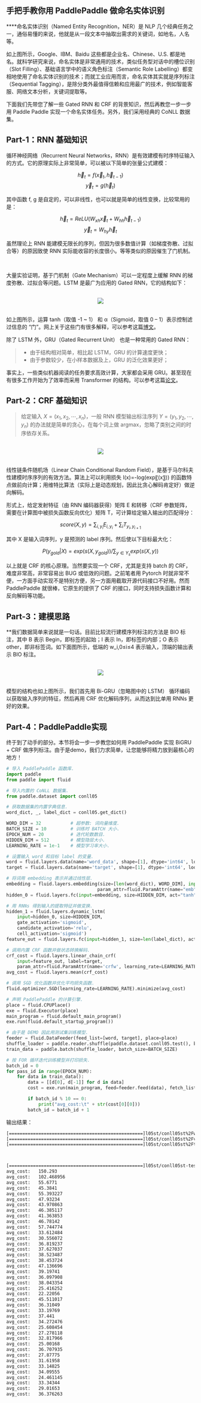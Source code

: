 ## 手把手教你用 PaddlePaddle 做命名实体识别


****命名实体识别（Named Entity Recognition，NER）是 NLP 几个经典任务之一，通俗易懂的来说，他就是从一段文本中抽取出需求的关键词，如地名，人名等。

如上图所示，Google、IBM、Baidu 这些都是企业名、Chinese、U.S. 都是地名。就科学研究来说，命名实体是非常通用的技术，类似任务型对话中的槽位识别（Slot Filling）、基础语言学中的语义角色标注（Semantic Role Labelling）都变相地使用了命名实体识别的技术；而就工业应用而言，命名实体其实就是序列标注（Sequential Tagging），是除分类外最值得信赖和应用最广的技术，例如智能客服、网络文本分析，关键词提取等。

下面我们先带您了解一些 Gated RNN 和 CRF 的背景知识，然后再教您一步一步用 Paddle Paddle 实现一个命名实体任务。另外，我们采用经典的 CoNLL 数据集。

## Part-1：RNN 基础知识

循环神经网络（Recurrent Neural Networks，RNN）是有效建模有时序特征输入的方式。它的原理实际上非常简单，可以被以下简单的张量公式建模：

$$\vec{h}_t = f(\vec{x}_t, \vec{h}_{t-1})$$
$$\vec{y}_t = g(\vec{h}_t)$$

其中函数 f, g 是自定的，可以非线性，也可以就是简单的线性变换，比较常用的是：


$$\vec{h}_t = ReLU(W_{xh}\vec{x}_t + W_{hh}\vec{h}_{t-1})$$
$$\vec{y}_t = W_{hy}\vec{h}_t$$

虽然理论上 RNN 能建模无限长的序列，但因为很多数值计算（如梯度弥散、过拟合等）的原因致使 RNN 实际能收容的长度很小。等等类似的原因催生了门机制。

<br/>

大量实验证明，基于门机制（Gate Mechanism）可以一定程度上缓解 RNN 的梯度弥散、过拟合等问题。LSTM 是最广为应用的 Gated RNN，它的结构如下：

<br/>
<div align=center><img src=https://sds-platform-private.s3-us-east-2.amazonaws.com/uploads/32_blog_image_1.png></div>
<br/>

如上图所示，运算 tanh（取值 -1 ~ 1） 和 α（Sigmoid，取值 0 – 1）表示控制滤过信息的 “门”。网上关于这些门有很多解释，可以参考这篇[博文](https://colah.github.io/posts/2015-08-Understanding-LSTMs/)。

除了 LSTM 外，GRU（Gated Recurrent Unit） 也是一种常用的 Gated RNN：

> + 由于结构相对简单，相比起 LSTM，GRU 的计算速度更快；
> + 由于参数较少，在小样本数据及上，GRU 的泛化效果更好；

事实上，一些类似机器阅读的任务要求高效计算，大家都会采用 GRU。甚至现在有很多工作开始为了效率而采用 Transformer 的结构。可以参考这篇[论文](https://arxiv.org/pdf/1804.09541.pdf)。

## Part-2：CRF 基础知识

> 给定输入 $X=(x_1,x_2,⋯,x_n)$，一般 RNN 模型输出标注序列 $Y=(y_1,y_2,⋯,y_n)$ 的办法就是简单的贪心，在每个词上做 argmax，忽略了类别之间的时序依存关系。

<br/>
<div align=center><img src=http://www.davidsbatista.net/assets/images/2017-11-13-Conditional_Random_Fields.png></div>
<br/>

线性链条件随机场（Linear Chain Conditional Random Field），是基于马尔科夫性建模时序序列的有效方法。算法上可以利用损失 l(x)=-log⁡(exp⁡〖(x〗)) 的函数特点做前向计算；用维特比算法（实际上是动态规划，因此比贪心解码肯定好）做逆向解码。

形式上，给定发射特征（由 RNN 编码器获得）矩阵 E 和转移（CRF 参数矩阵，需要在计算图中被损失函数反向优化）矩阵 T，可计算给定输入输出的匹配得分：

$$ score(X,y)=\sum_{i,y_i} E_{i,y_i} + \sum_i T_{y_i,y_{i+1}} $$

其中 X 是输入词序列，y 是预测的 label 序列。然后使以下目标最大化：

$$ P(y_{gold} | X) = exp(s(X, y_{gold})) / \sum_{y \in Y_s} exp(s(X, y)) $$

以上就是 CRF 的核心原理。当然要实现一个 CRF，尤其是支持 batch 的 CRF，难度非常高，非常容易出 BUG 或低效的问题。之前笔者用 Pytorch 时就非常不便，一方面手动实现不是特别方便，另一方面用截取开源代码接口不好用。然而 PaddlePaddle 就很棒，它原生的提供了 CRF 的接口，同时支持损失函数计算和反向解码等功能。

## Part-3：建模思路

**我们数据简单来说就是一句话。目前比较流行建模序列标注的方法是 BIO 标注，其中 B 表示 Begin，即标签的起始；I 表示 In，即标签的内部；O 表示 other，即非标签词。如下面图所示，低端的 w_i,0≤i≤4 表示输入，顶端的输出表示 BIO 标注。

<br/>
<div align=center><img src=http://www.davidsbatista.net/assets/images/2018-10-21_LSTM_CRF_matrix.png></div>
<br/>

模型的结构也如上图所示，我们首先用 Bi-GRU（忽略图中的 LSTM） 循环编码以获取输入序列的特征，然后再用 CRF 优化解码序列，从而达到比单用 RNNs 更好的效果。

## Part-4：PaddlePaddle实现

终于到了动手的部分。本节将会一步一步教您如何用 PaddlePaddle 实现 BiGRU + CRF 做序列标注。由于是demo，我们力求简单，让您能够将精力放到最核心的地方！

```python
# 导入 PaddlePaddle 函数库.
import paddle
from paddle import fluid

# 导入内置的 CoNLL 数据集.
from paddle.dataset import conll05

# 获取数据集的内置字典信息.
word_dict, _, label_dict = conll05.get_dict()

WORD_DIM = 32           # 超参数: 词向量维度.
BATCH_SIZE = 10         # 训练时 BATCH 大小.
EPOCH_NUM = 20          # 迭代轮数数目.
HIDDEN_DIM = 512        # 模型隐层大小.
LEARNING_RATE = 1e-1    # 模型学习率大小.

# 设置输入 word 和目标 label 的变量.
word = fluid.layers.data(name='word_data', shape=[1], dtype='int64', lod_level=1)
target = fluid.layers.data(name='target', shape=[1], dtype='int64', lod_level=1)

# 将词用 embedding 表示并通过线性层.
embedding = fluid.layers.embedding(size=[len(word_dict), WORD_DIM], input=word,
                                  param_attr=fluid.ParamAttr(name="emb", trainable=False))
hidden_0 = fluid.layers.fc(input=embedding, size=HIDDEN_DIM, act="tanh")

# 用 RNNs 得到输入的提取特征并做变换.
hidden_1 = fluid.layers.dynamic_lstm(
    input=hidden_0, size=HIDDEN_DIM,
    gate_activation='sigmoid',
    candidate_activation='relu',
    cell_activation='sigmoid')
feature_out = fluid.layers.fc(input=hidden_1, size=len(label_dict), act='tanh')

# 调用内置 CRF 函数并做状态转换解码.
crf_cost = fluid.layers.linear_chain_crf(
    input=feature_out, label=target,
    param_attr=fluid.ParamAttr(name='crfw', learning_rate=LEARNING_RATE))
avg_cost = fluid.layers.mean(crf_cost)

# 调用 SGD 优化函数并优化平均损失函数.
fluid.optimizer.SGD(learning_rate=LEARNING_RATE).minimize(avg_cost)

# 声明 PaddlePaddle 的计算引擎.
place = fluid.CPUPlace()
exe = fluid.Executor(place)
main_program = fluid.default_main_program()
exe.run(fluid.default_startup_program())

# 由于是 DEMO 因此用测试集训练模型.
feeder = fluid.DataFeeder(feed_list=[word, target], place=place)
shuffle_loader = paddle.reader.shuffle(paddle.dataset.conll05.test(), buf_size=8192)
train_data = paddle.batch(shuffle_loader, batch_size=BATCH_SIZE)

# 按 FOR 循环迭代训练模型并打印损失.
batch_id = 0
for pass_id in range(EPOCH_NUM):
    for data in train_data():
        data = [[d[0], d[-1]] for d in data]
        cost = exe.run(main_program, feed=feeder.feed(data), fetch_list=[avg_cost])

        if batch_id % 10 == 0:
            print("avg_cost:\t" + str(cost[0][0]))
        batch_id = batch_id + 1

```

输出结果：

```bash
[==================================================]l05st/conll05st%2FwordDict.txt not found, downloading http://paddlemodels.bj.bcebos.com/conll05st%2FwordDict.txt
[==================================================]l05st/conll05st%2FverbDict.txt not found, downloading http://paddlemodels.bj.bcebos.com/conll05st%2FverbDict.txt
[==================================================]l05st/conll05st%2FtargetDict.txt not found, downloading http://paddlemodels.bj.bcebos.com/conll05st%2FtargetDict.txt



[==================================================]l05st/conll05st-tests.tar.gz not found, downloading http://paddlemodels.bj.bcebos.com/conll05st/conll05st-tests.tar.gz
avg_cost:	150.293
avg_cost:	102.468956
avg_cost:	55.6771
avg_cost:	45.3841
avg_cost:	55.393227
avg_cost:	47.93234
avg_cost:	43.970863
avg_cost:	46.385117
avg_cost:	41.363853
avg_cost:	46.78142
avg_cost:	57.744774
avg_cost:	33.612484
avg_cost:	30.556072
avg_cost:	36.819237
avg_cost:	37.627037
avg_cost:	38.523487
avg_cost:	38.453724
avg_cost:	47.136696
avg_cost:	39.19741
avg_cost:	36.097908
avg_cost:	38.043354
avg_cost:	25.416252
avg_cost:	22.22056
avg_cost:	45.511017
avg_cost:	36.31049
avg_cost:	33.19769
avg_cost:	37.441
avg_cost:	34.272476
avg_cost:	25.608454
avg_cost:	27.278118
avg_cost:	32.817966
avg_cost:	25.00168
avg_cost:	36.707935
avg_cost:	27.87775
avg_cost:	31.61958
avg_cost:	33.14825
avg_cost:	34.09555
avg_cost:	24.461145
avg_cost:	33.34344
avg_cost:	29.01653
avg_cost:	36.376263

```

